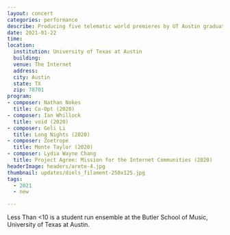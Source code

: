```yaml
---
layout: concert
categories: performance
describe: Producing five telematic world premieres by UT Austin graduate student composers, with the [Switch~ Ensemble].
date: 2021-01-22
time:
location:
  institution: University of Texas at Austin
  building:
  venue: The Internet
  address:
  city: Austin
  state: TX
  zip: 78701
program:
- composer: Nathan Nokes
  title: Co-Opt (2020)
- composer: Ian Whillock
  title: void (2020)
- composer: Geli Li
  title: Long Nights (2020)
- composer: Zoetrope
  title: Monte Taylor (2020)
- composer: Lydia Wayne Chang
  title: Project Agree: Mission for the Internet Communities (2020)
headerImage: headers/arete-4.jpg
thumbnail: updates/diels_filament-250x125.jpg
tags:
  - 2021
  - new

---
```


Less Than <10 is a student run ensemble at the Butler School of Music, University of Texas at Austin.

